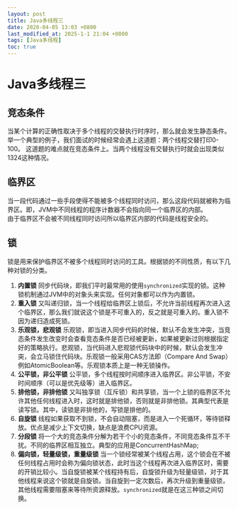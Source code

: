 ```yaml
---
layout: post
title: Java多线程三
date: 2020-04-05 13:03 +0800
last_modified_at: 2025-1-1 21:04 +0800
tags: [Java多线程]
toc: true
---
```

# Java多线程三

## 竞态条件
当某个计算的正确性取决于多个线程的交替执行时序时，那么就会发生静态条件。  
举一个典型的例子，我们面试的时候经常会遇上这道题：两个线程交替打印0-100。
这道题的难点就在竞态条件上。当两个线程没有交替执行时就会出现类似1324这种情况。
## 临界区
当一段代码通过一些手段使得不能被多个线程同时访问，那么这段代码就被称为临界区。即，JVM中不同线程的程序计数器不会指向同一个临界区的内部。  
由于临界区不会被不同线程同时访问所以临界区内部的代码是线程安全的。
## 锁
锁是用来保护临界区不被多个线程同时访问的工具。根据锁的不同性质，有以下几种对锁的分类。  
1. __内置锁__ 同步代码块，即我们平时最常用的使用`synchronized`实现的锁。这种锁机制通过JVM中的对象头来实现。任何对象都可以作为内置锁。  
2. __重入锁__ 又叫递归锁，当一个线程给临界区上锁后，不允许当前线程再次进入这个临界区，那么我们就说这个锁是不可重入的，反之就是可重入的。重入锁不因为递归造成死锁。  
3. __乐观锁，悲观锁__ 乐观锁，即当进入同步代码的时候，默认不会发生冲突，当竞态条件发生改变时会查看竞态条件是否已经被更新，如果被更新过则根据指定好的策略执行。悲观锁，当代码进入悲观锁代码块中的时候，默认会发生冲突，会立马锁住代码块。乐观锁一般采用CAS方法即（Compare And Swap）例如AtomicBoolean等。乐观锁本质上是一种无锁操作。
4. __公平锁，非公平锁__ 公平锁，多个线程按时间顺序进入临界区。非公平锁，不安时间顺序（可以是优先级等）进入临界区。
5. __排他锁，非排他锁__ 又叫独享锁（互斥锁）和共享锁，当一个上锁的临界区不允许其他任何线程进入时，这时就是排他锁，否则就是非排他锁。其典型代表是读写锁。其中，读锁是非排他的，写锁是排他的。
6. __自旋锁__ 线程如果获取不到锁，不会自动阻塞，而是进入一个死循环，等待锁释放。优点是减少上下文切换，缺点是浪费CPU资源。
7. __分段锁__ 将一个大的竞态条件分解为若干个小的竞态条件，不同竞态条件互不干扰。不同的临界区相互独立。典型的应用是ConcurrentHashMap;
8. __偏向锁，轻量级锁，重量级锁__ 当一个锁经常被某个线程占用，这个锁会在不被任何线程占用时会称为偏向锁状态，此时当这个线程再次进入临界区时，需要的开销比较小。当自旋锁被某个线程持有后，自旋锁升级为轻量级锁，对于其他线程来说这个锁就是自旋锁。当自旋到一定次数后，再次升级到重量级锁，其他线程需要阻塞来等待所资源释放。`synchronized`就是在这三种锁之间切换。